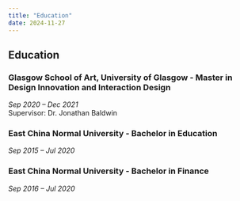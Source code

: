```yaml
---
title: "Education"
date: 2024-11-27
---
```


## Education

### Glasgow School of Art, University of Glasgow - Master in Design Innovation and Interaction Design
*Sep 2020 – Dec 2021*  
Supervisor: Dr. Jonathan Baldwin

### East China Normal University - Bachelor in Education
*Sep 2015 – Jul 2020*

### East China Normal University - Bachelor in Finance
*Sep 2016 – Jul 2020*

